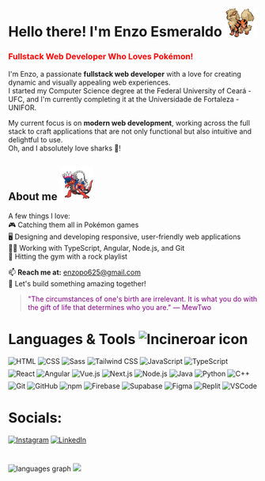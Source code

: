 <h1 align="start">Hello there! I'm Enzo Esmeraldo <img src="https://github.com/ensinho/pokemonsis/blob/main/arcanine.gif" alt="Arcanine icon" width="64"/> </h1>
<h3 style="color: red" align="start">Fullstack Web Developer Who Loves Pokémon!  </h3>

I'm Enzo, a passionate **fullstack web developer** with a love for creating dynamic and visually appealing web experiences.  
I started my Computer Science degree at the Federal University of Ceará - UFC, and I'm currently completing it at the Universidade de Fortaleza - UNIFOR.

My current focus is on **modern web development**, working across the full stack to craft applications that are not only functional but also intuitive and delightful to use.  
Oh, and I absolutely love sharks 🦈!

## About me <img src="https://github.com/ensinho/pokemonsis/blob/main/koraidon.png" alt="Koraidon icon" width="68"/>

A few things I love:  
🎮 Catching them all in Pokémon games  
🖥️ Designing and developing responsive, user-friendly web applications  
🧑‍💻 Working with TypeScript, Angular, Node.js, and Git  
💪 Hitting the gym with a rock playlist  

📫 **Reach me at:** enzopo625@gmail.com  
💬 Let's build something amazing together!

> <span style="color: purple;">"The circumstances of one's birth are irrelevant. It is what you do with the gift of life that determines who you are." — MewTwo</span>

# Languages & Tools <img src="https://img.pokemondb.net/sprites/sword-shield/normal/incineroar.png" alt="Incineroar icon" width="81"/>

<p align="start">

<div style="display: grid; grid-template-columns: 1fr; gap: 8px;">
    <div>
        <img height="25" src="https://img.shields.io/badge/HTML5-E34F26?style=for-the-badge&logo=html5&logoColor=white" alt="HTML" title="HTML" />
        <img height="25" src="https://img.shields.io/badge/CSS3-1572B6?style=for-the-badge&logo=css3&logoColor=white" alt="CSS" title="CSS" />
        <img height="25" src="https://img.shields.io/badge/Sass-CC6699?style=for-the-badge&logo=sass&logoColor=white" alt="Sass" title="Sass" />
        <img height="25" src="https://img.shields.io/badge/Tailwind_CSS-06B6D4?style=for-the-badge&logo=tailwindcss&logoColor=white" alt="Tailwind CSS" title="Tailwind CSS" />
        <img height="25" src="https://img.shields.io/badge/JavaScript-323330?style=for-the-badge&logo=javascript&logoColor=F7DF1E" alt="JavaScript" title="JavaScript" />
        <img height="25" src="https://img.shields.io/badge/TypeScript-007ACC?style=for-the-badge&logo=typescript&logoColor=white" alt="TypeScript" title="TypeScript" />
    </div>
    <div>
        <img height="25" src="https://img.shields.io/badge/React-61DAFB?style=for-the-badge&logo=react&logoColor=black" alt="React" title="React" />
        <img height="25" src="https://img.shields.io/badge/Angular-DD0031?style=for-the-badge&logo=angular&logoColor=white" alt="Angular" title="Angular" />
        <img height="25" src="https://img.shields.io/badge/Vue.js-4FC08D?style=for-the-badge&logo=vuedotjs&logoColor=white" alt="Vue.js" title="Vue.js" />
        <img height="25" src="https://img.shields.io/badge/next.js-000000?style=for-the-badge&logo=nextdotjs&logoColor=white" alt="Next.js" title="Next.js" />
        <img height="25" src="https://img.shields.io/badge/Node.js-339933?style=for-the-badge&logo=nodedotjs&logoColor=white" alt="Node.js" title="Node.js" />
        <img height="25" src="https://img.shields.io/badge/Java-ED8B00?style=for-the-badge&logo=openjdk&logoColor=white" alt="Java" title="Java" />
        <img height="25" src="https://img.shields.io/badge/Python-3776AB?style=for-the-badge&logo=python&logoColor=white" alt="Python" title="Python" />
        <img height="25" src="https://img.shields.io/badge/C%2B%2B-00599C?style=for-the-badge&logo=c%2B%2B&logoColor=white" alt="C++" title="C++" />
    </div>
    <div>
        <img height="25" src="https://img.shields.io/badge/GIT-E44C30?style=for-the-badge&logo=git&logoColor=white" alt="Git" title="Git" />
        <img height="25" src="https://img.shields.io/badge/GitHub-100000?style=for-the-badge&logo=github&logoColor=white" alt="GitHub" title="GitHub" />
        <img height="25" src="https://img.shields.io/badge/npm-CB3837?style=for-the-badge&logo=npm&logoColor=white" alt="npm" title="npm" />
        <img height="25" src="https://img.shields.io/badge/Firebase-FFCA28?style=for-the-badge&logo=firebase&logoColor=black" alt="Firebase" title="Firebase" />
        <img height="25" src="https://img.shields.io/badge/Supabase-16a34a?style=for-the-badge&logo=supabase&logoColor=white" alt="Supabase" title="Supabase" />
        <img height="25" src="https://img.shields.io/badge/Figma-F24E1E?style=for-the-badge&logo=figma&logoColor=white" alt="Figma" title="Figma" />
        <img height="25" src="https://img.shields.io/badge/replit-667881?style=for-the-badge&logo=replit&logoColor=white" alt="Replit" title="Replit" />
        <img height="25" src="https://img.shields.io/badge/Visual_Studio_Code-0078D4?style=for-the-badge&logo=visual%20studio%20code&logoColor=white" alt="VSCode" title="VSCode" />
    </div>
</div>
</p>

# Socials:

[![Instagram](https://img.shields.io/badge/Instagram-E4405F?style=for-the-badge&logo=instagram&logoColor=white)](https://instagram.com/enzoesmeraldo) 
[![LinkedIn](https://img.shields.io/badge/LinkedIn-0077B5?style=for-the-badge&logo=linkedin&logoColor=white)](https://www.linkedin.com/in/enzoesmeraldo/)


#

<div align="start">
   <img src="https://github-readme-stats.vercel.app/api/top-langs?locale=en&hide_title=false&layout=compact&card_width=317.5&langs_count=8&theme=tokyonight&hide_border=false&username=ensinho" height="195" alt="languages graph"  />

 <img src="https://github-readme-stats.vercel.app/api?username=ensinho&show_icons=true&theme=tokyonight&include_all_commits=true&rank_icon=github" />

 

</div>



